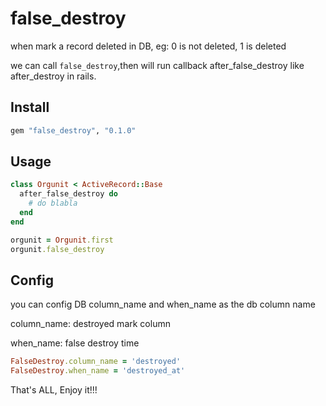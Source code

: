 false_destroy
======================

when mark a record deleted in DB, eg: 0 is not deleted, 1 is deleted

we can call `false_destroy`,then will run callback after_false_destroy like after_destroy in rails.

## Install

```ruby
gem "false_destroy", "0.1.0"
```

## Usage

```ruby
class Orgunit < ActiveRecord::Base
  after_false_destroy do
    # do blabla
  end
end

orgunit = Orgunit.first
orgunit.false_destroy
```

## Config

you can config DB column_name and when_name as the db column name 

column_name: destroyed mark column

when_name: false destroy time

```ruby
FalseDestroy.column_name = 'destroyed'
FalseDestroy.when_name = 'destroyed_at'
```

That's ALL, Enjoy it!!!